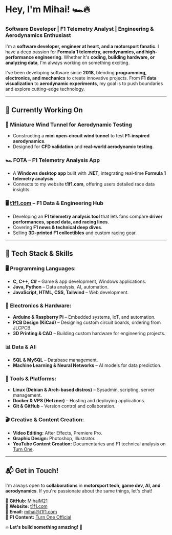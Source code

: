 # Hey, I'm Mihai! 🏎️🔥  
### **Software Developer | F1 Telemetry Analyst | Engineering & Aerodynamics Enthusiast**  

I'm a **software developer, engineer at heart, and a motorsport fanatic**. I have a deep passion for **Formula 1 telemetry, aerodynamics, and high-performance engineering**. Whether it's **coding, building hardware, or analyzing data**, I'm always working on something exciting.  

I've been developing software since **2018**, blending **programming, electronics, and mechanics** to create innovative projects. From **F1 data visualization** to **aerodynamic experiments**, my goal is to push boundaries and explore cutting-edge technology.  

---

## **🚀 Currently Working On**  

### **💨 Miniature Wind Tunnel for Aerodynamic Testing**  
- Constructing a **mini open-circuit wind tunnel** to test **F1-inspired aerodynamics**.   
- Designed for **CFD validation** and **real-world aerodynamic testing**.  

### **🏎️ FOTA – F1 Telemetry Analysis App**  
- A **Windows desktop app** built with **.NET**, integrating real-time **Formula 1 telemetry analysis**.  
- Connects to my website **t1f1.com**, offering users detailed race data insights.  

### **🖥️ [t1f1.com](https://t1f1.com) – F1 Data & Engineering Hub**  
- Developing an **F1 telemetry analysis tool** that lets fans compare **driver performances, speed data, and racing lines**.  
- Covering **F1 news & technical deep dives**.  
- Selling **3D-printed F1 collectibles** and custom racing gear.  

---

## **🔧 Tech Stack & Skills**  

### **🖥️ Programming Languages:**  
- **C, C++, C#** – Game & app development, Windows applications.  
- **Java, Python** – Data analysis, AI, automation.  
- **JavaScript, HTML, CSS, Tailwind** – Web development.  

### **🔌 Electronics & Hardware:**  
- **Arduino & Raspberry Pi** – Embedded systems, IoT, and automation.  
- **PCB Design (KiCad)** – Designing custom circuit boards, ordering from JLCPCB.  
- **3D Printing & CAD** – Building custom hardware for engineering projects.  

### **📊 Data & AI:**  
- **SQL & MySQL** – Database management.  
- **Machine Learning & Neural Networks** – AI models for data prediction.  

### **📂 Tools & Platforms:**  
- **Linux (Debian & Arch-based distros)** – Sysadmin, scripting, server management.  
- **Docker & VPS (Hetzner)** – Hosting and deploying applications.  
- **Git & GitHub** – Version control and collaboration.  

### **🎬 Creative & Content Creation:**  
- **Video Editing:** After Effects, Premiere Pro.  
- **Graphic Design:** Photoshop, Illustrator.  
- **YouTube Content Creation:** Documentaries and F1 technical analysis on [Turn One](https://t1f1.com).  

---

## **📬 Get in Touch!**  
I'm always open to **collaborations** in **motorsport tech, game dev, AI, and aerodynamics**. If you're passionate about the same things, let's chat!  

📍 **GitHub:** [MihaiM21](https://github.com/MihaiM21)  
📍 **Website:** [t1f1.com](https://t1f1.com)  
📍 **Email:** mihai@t1f1.com  
📍 **F1 Content:** [Turn One Official](https://t1f1.com)  

🔥 **Let's build something amazing!** 🚀  
